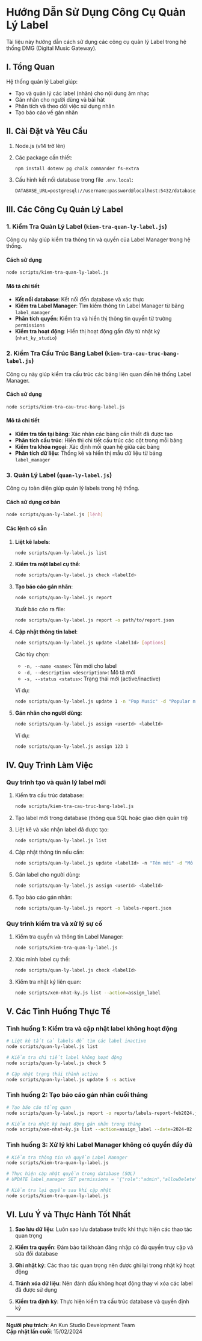 # Hướng Dẫn Sử Dụng Công Cụ Quản Lý Label

Tài liệu này hướng dẫn cách sử dụng các công cụ quản lý Label trong hệ thống DMG (Digital Music Gateway).

## I. Tổng Quan

Hệ thống quản lý Label giúp:

- Tạo và quản lý các label (nhãn) cho nội dung âm nhạc
- Gán nhãn cho người dùng và bài hát
- Phân tích và theo dõi việc sử dụng nhãn
- Tạo báo cáo về gán nhãn

## II. Cài Đặt và Yêu Cầu

1. Node.js (v14 trở lên)
2. Các package cần thiết:

   ```bash
   npm install dotenv pg chalk commander fs-extra
   ```

3. Cấu hình kết nối database trong file `.env.local`:

   ```
   DATABASE_URL=postgresql://username:password@localhost:5432/database_name
   ```

## III. Các Công Cụ Quản Lý Label

### 1. Kiểm Tra Quản Lý Label (`kiem-tra-quan-ly-label.js`)

Công cụ này giúp kiểm tra thông tin và quyền của Label Manager trong hệ thống.

#### Cách sử dụng

```bash
node scripts/kiem-tra-quan-ly-label.js
```

#### Mô tả chi tiết

- **Kết nối database**: Kết nối đến database và xác thực
- **Kiểm tra Label Manager**: Tìm kiếm thông tin Label Manager từ bảng `label_manager`
- **Phân tích quyền**: Kiểm tra và hiển thị thông tin quyền từ trường `permissions`
- **Kiểm tra hoạt động**: Hiển thị hoạt động gần đây từ nhật ký (`nhat_ky_studio`)

### 2. Kiểm Tra Cấu Trúc Bảng Label (`kiem-tra-cau-truc-bang-label.js`)

Công cụ này giúp kiểm tra cấu trúc các bảng liên quan đến hệ thống Label Manager.

#### Cách sử dụng

```bash
node scripts/kiem-tra-cau-truc-bang-label.js
```

#### Mô tả chi tiết

- **Kiểm tra tồn tại bảng**: Xác nhận các bảng cần thiết đã được tạo
- **Phân tích cấu trúc**: Hiển thị chi tiết cấu trúc các cột trong mỗi bảng
- **Kiểm tra khóa ngoại**: Xác định mối quan hệ giữa các bảng
- **Phân tích dữ liệu**: Thống kê và hiển thị mẫu dữ liệu từ bảng `label_manager`

### 3. Quản Lý Label (`quan-ly-label.js`)

Công cụ toàn diện giúp quản lý labels trong hệ thống.

#### Cách sử dụng cơ bản

```bash
node scripts/quan-ly-label.js [lệnh]
```

#### Các lệnh có sẵn

1. **Liệt kê labels**:

   ```bash
   node scripts/quan-ly-label.js list
   ```

2. **Kiểm tra một label cụ thể**:

   ```bash
   node scripts/quan-ly-label.js check <labelId>
   ```

3. **Tạo báo cáo gán nhãn**:

   ```bash
   node scripts/quan-ly-label.js report
   ```

   Xuất báo cáo ra file:

   ```bash
   node scripts/quan-ly-label.js report -o path/to/report.json
   ```

4. **Cập nhật thông tin label**:

   ```bash
   node scripts/quan-ly-label.js update <labelId> [options]
   ```

   Các tùy chọn:
   - `-n, --name <name>`: Tên mới cho label
   - `-d, --description <description>`: Mô tả mới
   - `-s, --status <status>`: Trạng thái mới (active/inactive)

   Ví dụ:

   ```bash
   node scripts/quan-ly-label.js update 1 -n "Pop Music" -d "Popular music genre" -s active
   ```

5. **Gán nhãn cho người dùng**:

   ```bash
   node scripts/quan-ly-label.js assign <userId> <labelId>
   ```

   Ví dụ:

   ```bash
   node scripts/quan-ly-label.js assign 123 1
   ```

## IV. Quy Trình Làm Việc

### Quy trình tạo và quản lý label mới

1. Kiểm tra cấu trúc database:

   ```bash
   node scripts/kiem-tra-cau-truc-bang-label.js
   ```

2. Tạo label mới trong database (thông qua SQL hoặc giao diện quản trị)

3. Liệt kê và xác nhận label đã được tạo:

   ```bash
   node scripts/quan-ly-label.js list
   ```

4. Cập nhật thông tin nếu cần:

   ```bash
   node scripts/quan-ly-label.js update <labelId> -n "Tên mới" -d "Mô tả mới"
   ```

5. Gán label cho người dùng:

   ```bash
   node scripts/quan-ly-label.js assign <userId> <labelId>
   ```

6. Tạo báo cáo gán nhãn:

   ```bash
   node scripts/quan-ly-label.js report -o labels-report.json
   ```

### Quy trình kiểm tra và xử lý sự cố

1. Kiểm tra quyền và thông tin Label Manager:

   ```bash
   node scripts/kiem-tra-quan-ly-label.js
   ```

2. Xác minh label cụ thể:

   ```bash
   node scripts/quan-ly-label.js check <labelId>
   ```

3. Kiểm tra nhật ký liên quan:

   ```bash
   node scripts/xem-nhat-ky.js list --action=assign_label
   ```

## V. Các Tình Huống Thực Tế

### Tình huống 1: Kiểm tra và cập nhật label không hoạt động

```bash
# Liệt kê tất cả labels để tìm các label inactive
node scripts/quan-ly-label.js list

# Kiểm tra chi tiết label không hoạt động
node scripts/quan-ly-label.js check 5

# Cập nhật trạng thái thành active
node scripts/quan-ly-label.js update 5 -s active
```

### Tình huống 2: Tạo báo cáo gán nhãn cuối tháng

```bash
# Tạo báo cáo tổng quan
node scripts/quan-ly-label.js report -o reports/labels-report-feb2024.json

# Kiểm tra nhật ký hoạt động gán nhãn trong tháng
node scripts/xem-nhat-ky.js list --action=assign_label --date=2024-02
```

### Tình huống 3: Xử lý khi Label Manager không có quyền đầy đủ

```bash
# Kiểm tra thông tin và quyền Label Manager
node scripts/kiem-tra-quan-ly-label.js

# Thực hiện cập nhật quyền trong database (SQL)
# UPDATE label_manager SET permissions = '{"role":"admin","allowDelete":true,"allowApprove":true}' WHERE username = 'admin';

# Kiểm tra lại quyền sau khi cập nhật
node scripts/kiem-tra-quan-ly-label.js
```

## VI. Lưu Ý và Thực Hành Tốt Nhất

1. **Sao lưu dữ liệu**: Luôn sao lưu database trước khi thực hiện các thao tác quan trọng

2. **Kiểm tra quyền**: Đảm bảo tài khoản đăng nhập có đủ quyền truy cập và sửa đổi database

3. **Ghi nhật ký**: Các thao tác quan trọng nên được ghi lại trong nhật ký hoạt động

4. **Tránh xóa dữ liệu**: Nên đánh dấu không hoạt động thay vì xóa các label đã được sử dụng

5. **Kiểm tra định kỳ**: Thực hiện kiểm tra cấu trúc database và quyền định kỳ

---

**Người phụ trách**: An Kun Studio Development Team  
**Cập nhật lần cuối**: 15/02/2024
